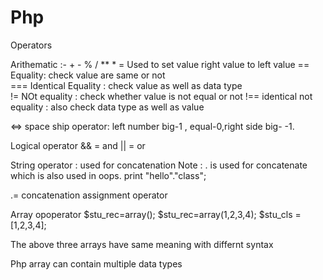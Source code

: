 # Php
 
Operators 

Arithematic :- + - % / ** *
= Used to set value right value to left value 
== Equality:  check value are same or not      
=== Identical Equality : check value as well as data type   
!= NOt equality : check whether value is not equal or not 
!== identical not equality : also check data type as well as value

 <=>  space ship operator: left number big-1 , equal-0,right side big- -1.
 
 Logical operator
 && = and
 || = or
 
String operator : used for concatenation 
Note : . is used for concatenate which is also used in oops.
print "hello"."class";

.= concatenation assignment operator

Array opoperator
$stu_rec=array();
$stu_rec=array(1,2,3,4);
$stu_cls = [1,2,3,4];

The above three arrays have same meaning with differnt syntax

Php array can contain multiple data types

